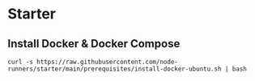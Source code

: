 # Starter  

## Install Docker & Docker Compose  

`curl -s https://raw.githubusercontent.com/node-runners/starter/main/prerequisites/install-docker-ubuntu.sh | bash  `  